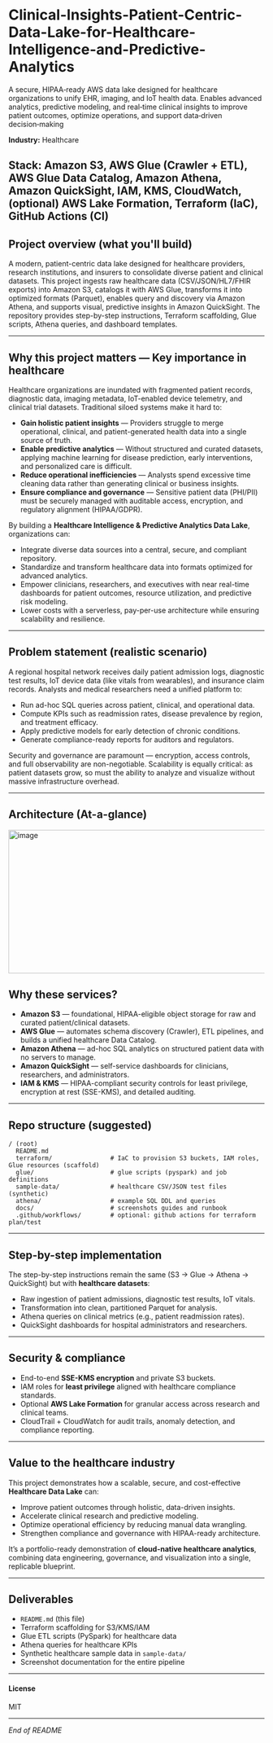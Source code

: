 # Clinical-Insights-Patient-Centric-Data-Lake-for-Healthcare-Intelligence-and-Predictive-Analytics
A secure, HIPAA‑ready AWS data lake designed for healthcare organizations to unify EHR, imaging, and IoT health data. Enables advanced analytics, predictive modeling, and real‑time clinical insights to improve patient outcomes, optimize operations, and support data‑driven decision‑making

**Industry:** Healthcare

**Stack:** Amazon S3, AWS Glue (Crawler + ETL), AWS Glue Data Catalog, Amazon Athena, Amazon QuickSight, IAM, KMS, CloudWatch, (optional) AWS Lake Formation, Terraform (IaC), GitHub Actions (CI)
---

## Project overview (what you'll build)

A modern, patient-centric data lake designed for healthcare providers, research institutions, and insurers to consolidate diverse patient and clinical datasets. This project ingests raw healthcare data (CSV/JSON/HL7/FHIR exports) into Amazon S3, catalogs it with AWS Glue, transforms it into optimized formats (Parquet), enables query and discovery via Amazon Athena, and supports visual, predictive insights in Amazon QuickSight. The repository provides step-by-step instructions, Terraform scaffolding, Glue scripts, Athena queries, and dashboard templates.

---

## Why this project matters — Key importance in healthcare

Healthcare organizations are inundated with fragmented patient records, diagnostic data, imaging metadata, IoT-enabled device telemetry, and clinical trial datasets. Traditional siloed systems make it hard to:

* **Gain holistic patient insights** — Providers struggle to merge operational, clinical, and patient-generated health data into a single source of truth.
* **Enable predictive analytics** — Without structured and curated datasets, applying machine learning for disease prediction, early interventions, and personalized care is difficult.
* **Reduce operational inefficiencies** — Analysts spend excessive time cleaning data rather than generating clinical or business insights.
* **Ensure compliance and governance** — Sensitive patient data (PHI/PII) must be securely managed with auditable access, encryption, and regulatory alignment (HIPAA/GDPR).

By building a **Healthcare Intelligence & Predictive Analytics Data Lake**, organizations can:

* Integrate diverse data sources into a central, secure, and compliant repository.
* Standardize and transform healthcare data into formats optimized for advanced analytics.
* Empower clinicians, researchers, and executives with near real-time dashboards for patient outcomes, resource utilization, and predictive risk modeling.
* Lower costs with a serverless, pay-per-use architecture while ensuring scalability and resilience.

---

## Problem statement (realistic scenario)

A regional hospital network receives daily patient admission logs, diagnostic test results, IoT device data (like vitals from wearables), and insurance claim records. Analysts and medical researchers need a unified platform to:

* Run ad-hoc SQL queries across patient, clinical, and operational data.
* Compute KPIs such as readmission rates, disease prevalence by region, and treatment efficacy.
* Apply predictive models for early detection of chronic conditions.
* Generate compliance-ready reports for auditors and regulators.

Security and governance are paramount — encryption, access controls, and full observability are non-negotiable. Scalability is equally critical: as patient datasets grow, so must the ability to analyze and visualize without massive infrastructure overhead.

---

## Architecture (At-a-glance)

<img width="905" height="282" alt="image" src="https://github.com/user-attachments/assets/c915e028-571a-4e59-ac6e-be1dc1902d1f" />


## Why these services?

* **Amazon S3** — foundational, HIPAA-eligible object storage for raw and curated patient/clinical datasets.
* **AWS Glue** — automates schema discovery (Crawler), ETL pipelines, and builds a unified healthcare Data Catalog.
* **Amazon Athena** — ad-hoc SQL analytics on structured patient data with no servers to manage.
* **Amazon QuickSight** — self-service dashboards for clinicians, researchers, and administrators.
* **IAM & KMS** — HIPAA-compliant security controls for least privilege, encryption at rest (SSE-KMS), and detailed auditing.

---

## Repo structure (suggested)

```
/ (root)
  README.md
  terraform/                # IaC to provision S3 buckets, IAM roles, Glue resources (scaffold)
  glue/                     # glue scripts (pyspark) and job definitions
  sample-data/              # healthcare CSV/JSON test files (synthetic)
  athena/                   # example SQL DDL and queries
  docs/                     # screenshots guides and runbook
  .github/workflows/        # optional: github actions for terraform plan/test
```

---

## Step-by-step implementation

The step-by-step instructions remain the same (S3 → Glue → Athena → QuickSight) but with **healthcare datasets**:

* Raw ingestion of patient admissions, diagnostic test results, IoT vitals.
* Transformation into clean, partitioned Parquet for analysis.
* Athena queries on clinical metrics (e.g., patient readmission rates).
* QuickSight dashboards for hospital administrators and researchers.

---

## Security & compliance

* End-to-end **SSE-KMS encryption** and private S3 buckets.
* IAM roles for **least privilege** aligned with healthcare compliance standards.
* Optional **AWS Lake Formation** for granular access across research and clinical teams.
* CloudTrail + CloudWatch for audit trails, anomaly detection, and compliance reporting.

---

## Value to the healthcare industry

This project demonstrates how a scalable, secure, and cost-effective **Healthcare Data Lake** can:

* Improve patient outcomes through holistic, data-driven insights.
* Accelerate clinical research and predictive modeling.
* Optimize operational efficiency by reducing manual data wrangling.
* Strengthen compliance and governance with HIPAA-ready architecture.

It’s a portfolio-ready demonstration of **cloud-native healthcare analytics**, combining data engineering, governance, and visualization into a single, replicable blueprint.

---

## Deliverables

* `README.md` (this file)
* Terraform scaffolding for S3/KMS/IAM
* Glue ETL scripts (PySpark) for healthcare data
* Athena queries for healthcare KPIs
* Synthetic healthcare sample data in `sample-data/`
* Screenshot documentation for the entire pipeline

---

#### License

MIT

---

*End of README*

